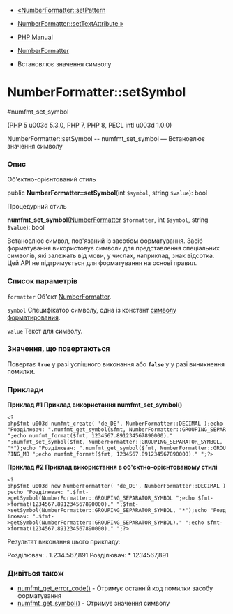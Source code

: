 - [«NumberFormatter::setPattern](numberformatter.setpattern.md)
- [NumberFormatter::setTextAttribute
»](numberformatter.settextattribute.md)

- [PHP Manual](index.md)
- [NumberFormatter](class.numberformatter.md)
- Встановлює значення символу

# NumberFormatter::setSymbol

#numfmt_set_symbol

(PHP 5 u003d 5.3.0, PHP 7, PHP 8, PECL intl u003d 1.0.0)

NumberFormatter::setSymbol -- numfmt_set_symbol — Встановлює значення
символу

### Опис

Об'єктно-орієнтований стиль

public **NumberFormatter::setSymbol**(int `$symbol`, string `$value`):
bool

Процедурний стиль

**numfmt_set_symbol**([NumberFormatter](class.numberformatter.md)
`$formatter`, int `$symbol`, string `$value`): bool

Встановлює символ, пов'язаний із засобом форматування. Засіб
форматування використовує символи для представлення спеціальних
символів, які залежать від мови, у числах, наприклад, знак відсотка. Цей
API не підтримується для форматування на основі правил.

### Список параметрів

`formatter`
Об'єкт [NumberFormatter](class.numberformatter.md).

`symbol`
Специфікатор символу, одна із констант [символу
форматирования](class.numberformatter.md#intl.numberformatter-constants.unumberformatsymbol).

`value`
Текст для символу.

### Значення, що повертаються

Повертає **`true`** у разі успішного виконання або **`false`** у
у разі виникнення помилки.

### Приклади

**Приклад #1 Приклад використання **numfmt_set_symbol()****

` <?php$fmt u003d numfmt_create( 'de_DE', NumberFormatter::DECIMAL );echo "Розділювач: ".numfmt_get_symbol($fmt, NumberFormatter::GROUPING_SEPAR
";echo numfmt_format($fmt, 1234567.891234567890000)."
";numfmt_set_symbol($fmt, NumberFormatter::GROUPING_SEPARATOR_SYMBOL, "*");echo "Розділювач: ".numfmt_get_symbol($fmt, NumberFormatter::GROUPING_MB
";echo numfmt_format($fmt, 1234567.891234567890000)."
";?> `

**Приклад #2 Приклад використання в об'єктно-орієнтованому стилі**

` <?php$fmt u003d new NumberFormatter( 'de_DE', NumberFormatter::DECIMAL );echo "Розділювач: ".$fmt->getSymbol(NumberFormatter::GROUPING_SEPARATOR_SYMBOL
";echo $fmt->format(1234567.891234567890000)."
";$fmt->setSymbol(NumberFormatter::GROUPING_SEPARATOR_SYMBOL, "*");echo "Розділювач: ".$fmt->getSymbol(NumberFormatter::GROUPING_SEPARATOR_SYMBOL)."
";echo $fmt->format(1234567.891234567890000)."
";?> `

Результат виконання цього прикладу:

Розділювач: .
1.234.567,891
Розділювач: *
1*234*567,891

### Дивіться також

- [numfmt_get_error_code()](numberformatter.geterrorcode.md) -
Отримує останній код помилки засобу форматування
- [numfmt_get_symbol()](numberformatter.getsymbol.md) - Отримує
значення символу
